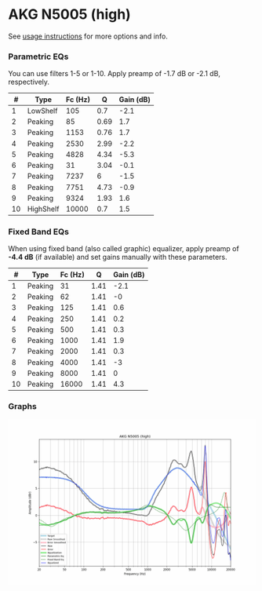 # AKG N5005 (high)
See [usage instructions](https://github.com/jaakkopasanen/AutoEq#usage) for more options and info.

### Parametric EQs
You can use filters 1-5 or 1-10. Apply preamp of -1.7 dB or -2.1 dB, respectively.

|   # | Type      |   Fc (Hz) |    Q |   Gain (dB) |
|-----|-----------|-----------|------|-------------|
|   1 | LowShelf  |       105 | 0.7  |        -2.1 |
|   2 | Peaking   |        85 | 0.69 |         1.7 |
|   3 | Peaking   |      1153 | 0.76 |         1.7 |
|   4 | Peaking   |      2530 | 2.99 |        -2.2 |
|   5 | Peaking   |      4828 | 4.34 |        -5.3 |
|   6 | Peaking   |        31 | 3.04 |        -0.1 |
|   7 | Peaking   |      7237 | 6    |        -1.5 |
|   8 | Peaking   |      7751 | 4.73 |        -0.9 |
|   9 | Peaking   |      9324 | 1.93 |         1.6 |
|  10 | HighShelf |     10000 | 0.7  |         1.5 |

### Fixed Band EQs
When using fixed band (also called graphic) equalizer, apply preamp of **-4.4 dB** (if available) and set gains manually with these parameters.

|   # | Type    |   Fc (Hz) |    Q |   Gain (dB) |
|-----|---------|-----------|------|-------------|
|   1 | Peaking |        31 | 1.41 |        -2.1 |
|   2 | Peaking |        62 | 1.41 |        -0   |
|   3 | Peaking |       125 | 1.41 |         0.6 |
|   4 | Peaking |       250 | 1.41 |         0.2 |
|   5 | Peaking |       500 | 1.41 |         0.3 |
|   6 | Peaking |      1000 | 1.41 |         1.9 |
|   7 | Peaking |      2000 | 1.41 |         0.3 |
|   8 | Peaking |      4000 | 1.41 |        -3   |
|   9 | Peaking |      8000 | 1.41 |         0   |
|  10 | Peaking |     16000 | 1.41 |         4.3 |

### Graphs
![](./AKG%20N5005%20(high).png)

